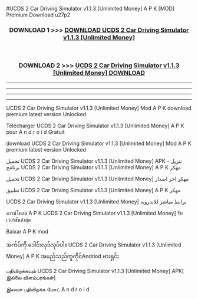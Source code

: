 #UCDS 2  Car Driving Simulator v1.1.3  [Unlimited Money] A P K [MOD] Premium Download u27p2



<div align="center">

<h3>DOWNLOAD 1 >>> <a href="https://teeasianyam.web.app?sq=UCDS 2  Car Driving Simulator v1.1.3  [Unlimited Money]">DOWNLOAD UCDS 2  Car Driving Simulator v1.1.3  [Unlimited Money] </a></h3><br>

<h3>DOWNLOAD 2 >>> <a href="https://teeasianyam.web.app?sq=UCDS 2  Car Driving Simulator v1.1.3  [Unlimited Money] ">UCDS 2  Car Driving Simulator v1.1.3  [Unlimited Money]  DOWNLOAD </a></h3>

</div>


----------------------------------------------------------

----------------------------------------------------------

----------------------------------------------------------

----------------------------------------------------------


UCDS 2  Car Driving Simulator v1.1.3  [Unlimited Money]  Mod A P K download premium latest version Unlocked

Télécharger UCDS 2  Car Driving Simulator v1.1.3  [Unlimited Money]  A P K pour A n d r o i d Gratuit

download UCDS 2  Car Driving Simulator v1.1.3  [Unlimited Money]  Mod A P K premium latest version Unlocked

تحميل UCDS 2  Car Driving Simulator v1.1.3  [Unlimited Money]  APK - تنزيل برنامج UCDS 2  Car Driving Simulator v1.1.3  [Unlimited Money]  A P K مهكر

تحميل UCDS 2  Car Driving Simulator v1.1.3  [Unlimited Money]  مهكر اخر اصدار

تطبيق UCDS 2  Car Driving Simulator v1.1.3  [Unlimited Money]  A P K مهكر

UCDS 2  Car Driving Simulator v1.1.3  [Unlimited Money]  برابط مباشر للاندرويد

ดาวน์โหลด A P K UCDS 2  Car Driving Simulator v1.1.3  [Unlimited Money]  รับเวอร์ชันล่าสุด

Baixar A P K mod

အက်ပ်ကို ဒေါင်းလုဒ်လုပ်ပါ။ UCDS 2  Car Driving Simulator v1.1.3  [Unlimited Money]  A P K အမည်သည်ကူကိုင်Andriod ဗားရှင်း

பதிவிறக்கவும் UCDS 2  Car Driving Simulator v1.1.3  [Unlimited Money]  APK[ இல்லை விளம்பரங்கள்] 
 
இலவச பதிவிறக்க மோட் A n d r o i d



